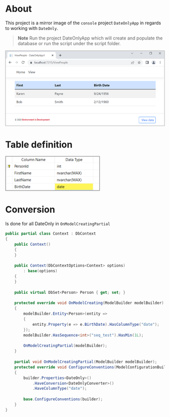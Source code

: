 ﻿# About

This project is a mirror image of the `console` project `DateOnlyApp` in regards to working with `DateOnly`.

> **Note**
> Run the project DateOnlyApp which will create and populate the database or run the script under the script folder.


![Page](assets/page.png)

# Table definition

![Table](assets/table.png)

# Conversion

Is done for all DateOnly in `OnModelCreatingPartial`

```csharp
public partial class Context : DbContext
{
    public Context()
    {
    }

    public Context(DbContextOptions<Context> options)
        : base(options)
    {
    }

    public virtual DbSet<Person> Person { get; set; }

    protected override void OnModelCreating(ModelBuilder modelBuilder)
    {
        modelBuilder.Entity<Person>(entity =>
        {
            entity.Property(e => e.BirthDate).HasColumnType("date");
        });
        modelBuilder.HasSequence<int>("seq_test").HasMin(1L);

        OnModelCreatingPartial(modelBuilder);
    }

    partial void OnModelCreatingPartial(ModelBuilder modelBuilder);
    protected override void ConfigureConventions(ModelConfigurationBuilder builder)
    {
        builder.Properties<DateOnly>()
            .HaveConversion<DateOnlyConverter>()
            .HaveColumnType("date");

        base.ConfigureConventions(builder);
    }
}
```
